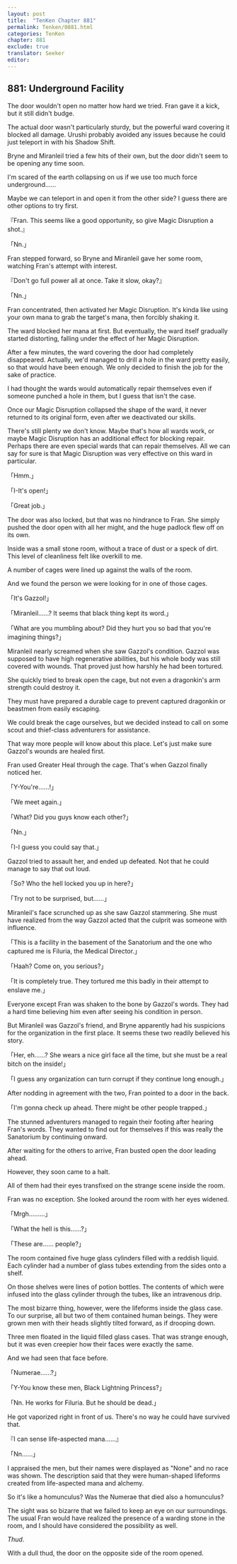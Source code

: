 ```yaml
---
layout: post
title:  "TenKen Chapter 881"
permalink: Tenken/0881.html
categories: TenKen
chapter: 881
exclude: true
translator: Seeker
editor: 
---
```

<h2>881: Underground Facility</h2>

The door wouldn't open no matter how hard we tried. Fran gave it a kick, but it still didn't budge.

The actual door wasn't particularly sturdy, but the powerful ward covering it blocked all damage. Urushi probably avoided any issues because he could just teleport in with his Shadow Shift.

Bryne and Miranleil tried a few hits of their own, but the door didn't seem to be opening any time soon.

I'm scared of the earth collapsing on us if we use too much force underground……

Maybe we can teleport in and open it from the other side? I guess there are other options to try first.

『Fran. This seems like a good opportunity, so give Magic Disruption a shot.』

「Nn.」

Fran stepped forward, so Bryne and Miranleil gave her some room, watching Fran's attempt with interest.

『Don't go full power all at once. Take it slow, okay?』

「Nn.」

Fran concentrated, then activated her Magic Disruption. It's kinda like using your own mana to grab the target's mana, then forcibly shaking it.

The ward blocked her mana at first. But eventually, the ward itself gradually started distorting, falling under the effect of her Magic Disruption.

After a few minutes, the ward covering the door had completely disappeared. Actually, we'd managed to drill a hole in the ward pretty easily, so that would have been enough. We only decided to finish the job for the sake of practice.

I had thought the wards would automatically repair themselves even if someone punched a hole in them, but I guess that isn't the case.

Once our Magic Disruption collapsed the shape of the ward, it never returned to its original form, even after we deactivated our skills.

There's still plenty we don't know. Maybe that's how all wards work, or maybe Magic Disruption has an additional effect for blocking repair. Perhaps there are even special wards that can repair themselves. All we can say for sure is that Magic Disruption was very effective on this ward in particular.

「Hmm.」

「I-It's open!」

「Great job.」

The door was also locked, but that was no hindrance to Fran. She simply pushed the door open with all her might, and the huge padlock flew off on its own.

Inside was a small stone room, without a trace of dust or a speck of dirt. This level of cleanliness felt like overkill to me.

A number of cages were lined up against the walls of the room.

And we found the person we were looking for in one of those cages.

「It's Gazzol!」

「Miranleil……? It seems that black thing kept its word.」

「What are you mumbling about? Did they hurt you so bad that you're imagining things?」

Miranleil nearly screamed when she saw Gazzol's condition. Gazzol was supposed to have high regenerative abilities, but his whole body was still covered with wounds. That proved just how harshly he had been tortured.

She quickly tried to break open the cage, but not even a dragonkin's arm strength could destroy it.

They must have prepared a durable cage to prevent captured dragonkin or beastmen from easily escaping.

We could break the cage ourselves, but we decided instead to call on some scout and thief-class adventurers for assistance.

That way more people will know about this place. Let's just make sure Gazzol's wounds are healed first.

Fran used Greater Heal through the cage. That's when Gazzol finally noticed her.

「Y-You're……!」

「We meet again.」

「What? Did you guys know each other?」

「Nn.」

「I-I guess you could say that.」

Gazzol tried to assault her, and ended up defeated. Not that he could manage to say that out loud.

「So? Who the hell locked you up in here?」

「Try not to be surprised, but……」

Miranleil's face scrunched up as she saw Gazzol stammering. She must have realized from the way Gazzol acted that the culprit was someone with influence.

「This is a facility in the basement of the Sanatorium and the one who captured me is Filuria, the Medical Director.」

「Haah? Come on, you serious?」

「It is completely true. They tortured me this badly in their attempt to enslave me.」

Everyone except Fran was shaken to the bone by Gazzol's words. They had a hard time believing him even after seeing his condition in person.

But Miranleil was Gazzol's friend, and Bryne apparently had his suspicions for the organization in the first place. It seems these two readily believed his story.

「Her, eh……? She wears a nice girl face all the time, but she must be a real bitch on the inside!」

「I guess any organization can turn corrupt if they continue long enough.」

After nodding in agreement with the two, Fran pointed to a door in the back.

「I'm gonna check up ahead. There might be other people trapped.」

The stunned adventurers managed to regain their footing after hearing Fran's words. They wanted to find out for themselves if this was really the Sanatorium by continuing onward.

After waiting for the others to arrive, Fran busted open the door leading ahead.

However, they soon came to a halt.

All of them had their eyes transfixed on the strange scene inside the room.

Fran was no exception. She looked around the room with her eyes widened.

「Mrgh………」

「What the hell is this……?」

「These are…… people?」

The room contained five huge glass cylinders filled with a reddish liquid. Each cylinder had a number of glass tubes extending from the sides onto a shelf.

On those shelves were lines of potion bottles. The contents of which were infused into the glass cylinder through the tubes, like an intravenous drip.

The most bizarre thing, however, were the lifeforms inside the glass case. To our surprise, all but two of them contained human beings. They were grown men with their heads slightly tilted forward, as if drooping down.

Three men floated in the liquid filled glass cases. That was strange enough, but it was even creepier how their faces were exactly the same.

And we had seen that face before.

「Numerae……?」

「Y-You know these men, Black Lightning Princess?」

「Nn. He works for Filuria. But he should be dead.」

He got vaporized right in front of us. There's no way he could have survived that.

『I can sense life-aspected mana……』

「Nn……」

I appraised the men, but their names were displayed as "None" and no race was shown. The description said that they were human-shaped lifeforms created from life-aspected mana and alchemy.

So it's like a homunculus? Was the Numerae that died also a homunculus?

The sight was so bizarre that we failed to keep an eye on our surroundings. The usual Fran would have realized the presence of a warding stone in the room, and I should have considered the possibility as well.

*Thud*.

With a dull thud, the door on the opposite side of the room opened.



